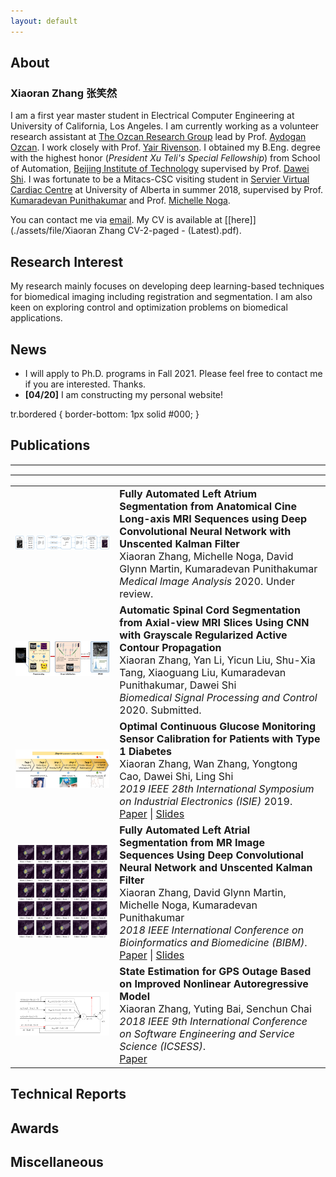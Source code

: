 ```yaml
---
layout: default
---
```


## About

### Xiaoran Zhang 张笑然

I am a first year master student in Electrical Computer Engineering at University of California, Los Angeles. I am currently working as a volunteer research assistant at [The Ozcan Research Group](https://innovate.ee.ucla.edu/) lead by Prof. [Aydogan Ozcan](https://www.ee.ucla.edu/aydogan-ozcan/). I work closely with Prof. [Yair Rivenson](https://www.ee.ucla.edu/yair%20rivenson/). I obtained my B.Eng. degree with the highest honor (_President Xu Teli's Special Fellowship_) from School of Automation, [Beijing Institute of Technology](http://www.bit.edu.cn/) supervised by Prof. [Dawei Shi](http://www.escience.cn/people/dshi/index.html;jsessionid=5E27F4F80FFD767E21F2D439C6C9ADAB-n1). I was fortunate to be a Mitacs-CSC visiting student in [Servier Virtual Cardiac Centre](http://spaces.facsci.ualberta.ca/svcc) at University of Alberta in summer 2018, supervised by Prof. [Kumaradevan Punithakumar](https://sites.ualberta.ca/~punithak/) and Prof. [Michelle Noga](https://spaces.facsci.ualberta.ca/svcc/team/).

You can contact me via [email](mailto:xiaoran108@ucla.edu). My CV is available at [[here]](./assets/file/Xiaoran Zhang CV-2-paged - (Latest).pdf).

## Research Interest

My research mainly focuses on developing deep learning-based techniques for biomedical imaging including registration and segmentation. I am also keen on exploring control and optimization problems on biomedical applications.

## News
* I will apply to Ph.D. programs in Fall 2021. Please feel free to contact me if you are interested. Thanks.
* **[04/20]** I am constructing my personal website! 

<style type="text/css">
	table, th, td {
	  border: 0px solid black;
	}
	table.pub_table {
		width: 100%;
		font-size: 12pt;
	}
	td.pub_td1 {
		width: 33%;
	}
	td.pub_td2 {
		width: 67%;
	}
</style>



<body>
<div class='section_div' id="papers">
<tr class="bordered"></tr>

tr.bordered {
    border-bottom: 1px solid #000;
}
<h2>Publications</h2>

<table class="pub_table">
<!-- <tr><td class="year_heading">2019<hr class="year_hr_wteaser"></td></tr> -->
<tr>
	<td class="pub_td1"><div class="LA_div"><img class="LA_img" src="/assets/img/LA_seg_2020.png"/></div></td>
	<td class="pub_td2"><b>Fully Automated Left Atrium Segmentation from Anatomical Cine Long-axis MRI Sequences using Deep Convolutional Neural Network with Unscented Kalman Filter</b><br>Xiaoran Zhang, Michelle Noga, David Glynn Martin, Kumaradevan Punithakumar<br><i>Medical Image Analysis</i> 2020. Under review.</td>
</tr>
<tr>
	<td class="pub_td1"><div class="Spinal_div"><img class="Spinal_img" src="/assets/img/Spinal_seg_2020.png"/></div></td>
	<td class="pub_td2"><b>Automatic Spinal Cord Segmentation from Axial-view MRI Slices Using CNN with Grayscale Regularized Active Contour Propagation</b><br>Xiaoran Zhang, Yan Li, Yicun Liu, Shu-Xia Tang, Xiaoguang Liu, Kumaradevan Punithakumar, Dawei Shi<br><i>Biomedical Signal Processing and Control</i> 2020. Submitted.</td>
</tr>
<hr style="height:2px;border-width:0;color:gray;background-color:gray">
<tr>
	<td class="pub_td1"><div class="ISIE_div"><img class="ISIE_img" src="/assets/img/ISIE_2019.png"/></div></td>
	<td class="pub_td2"><b>Optimal Continuous Glucose Monitoring Sensor Calibration for Patients with Type 1 Diabetes</b><br>Xiaoran Zhang, Wan Zhang, Yongtong Cao, Dawei Shi, Ling Shi<br><i>2019 IEEE 28th International Symposium on Industrial Electronics (ISIE)</i> 2019.
    <br><a href="https://ieeexplore.ieee.org/abstract/document/8781401">Paper</a> | <a href="/assets/file/IEEE_ISIE_slides.pdf">Slides</a>
    </td>
</tr>
<hr style="height:2px;border-width:0;color:gray;background-color:gray">
<tr>
	<td class="pub_td1"><div class="BIBM_div"><img class="BIBM_img" src="/assets/img/BIBM_2018.png"/></div></td>
	<td class="pub_td2"><b>Fully Automated Left Atrial Segmentation from MR Image Sequences Using Deep Convolutional Neural Network and Unscented Kalman Filter</b><br>Xiaoran Zhang, David Glynn Martin, Michelle Noga, Kumaradevan Punithakumar<br><i>2018 IEEE International Conference on Bioinformatics and Biomedicine (BIBM)</i>.
    <br><a href="https://ieeexplore.ieee.org/abstract/document/8621570">Paper</a> | <a href="/assets/file/IEEE_BIBM_slides.pdf">Slides</a>
    </td>

</tr>

<tr>
	<td class="pub_td1"><div class="ICSESS_div"><img class="ICSESS_img" src="/assets/img/ICSESS_2018.png"/></div></td>
	<td class="pub_td2"><b>State Estimation for GPS Outage Based on Improved Nonlinear Autoregressive Model</b><br>Xiaoran Zhang, Yuting Bai, Senchun Chai<br><i>2018 IEEE 9th International Conference on Software Engineering and Service Science (ICSESS)</i>.
    <br><a href="https://ieeexplore.ieee.org/abstract/document/8663875">Paper</a>
    </td>
</tr>
</table>

<h2>Technical Reports</h2>

</body>


## Awards

## Miscellaneous